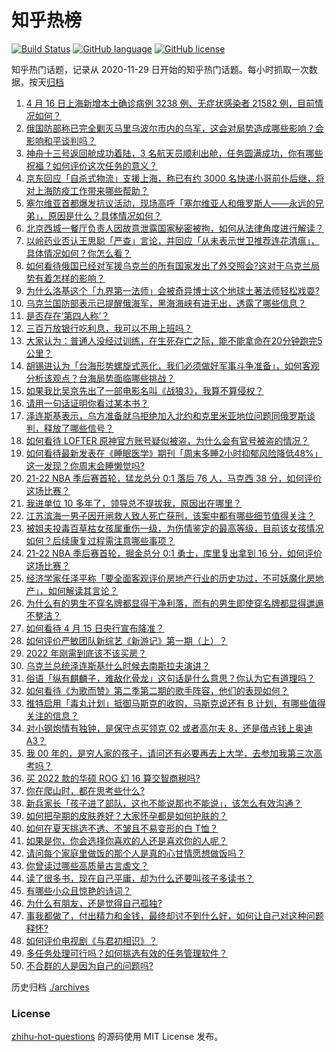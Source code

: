 # 知乎热榜
[![Build Status](https://github.com/ToWeLong/zhihu-hot-questions/workflows/CI/badge.svg)](https://github.com/ToWeLong/zhihu-hot-questions/actions)
[![GitHub language](https://img.shields.io/badge/language-golang-orange.svg)](https://golang.org/)
[![GitHub license](https://img.shields.io/github/license/ToWeLong/zhihu-hot-questions)](https://github.com/ToWeLong/zhihu-hot-questions/blob/main/LICENSE)

知乎热门话题，记录从 2020-11-29 日开始的知乎热门话题。每小时抓取一次数据，按天[归档](./archives)

<!-- BEGIN -->

1. [4 月 16 日上海新增本土确诊病例 3238 例、无症状感染者 21582 例，目前情况如何？](https://www.zhihu.com/question/528412496)
1. [俄国防部称已完全剿灭马里乌波尔市内的乌军，这会对局势造成哪些影响？会影响和平谈判吗？](https://www.zhihu.com/question/528411075)
1. [神舟十三号返回舱成功着陆，3 名航天员顺利出舱，任务圆满成功，你有哪些祝福？如何评价这次任务的意义？](https://www.zhihu.com/question/528114482)
1. [京东回应「自杀式物流」支援上海，称已有约 3000 名快递小哥前仆后继，将对上海防疫工作带来哪些帮助？](https://www.zhihu.com/question/528282793)
1. [塞尔维亚首都爆发抗议活动，现场高呼「塞尔维亚人和俄罗斯人——永远的兄弟」，原因是什么？具体情况如何？](https://www.zhihu.com/question/528324303)
1. [北京西城一餐厅负责人因故意泄露国家秘密被拘，如何从法律角度进行解读？](https://www.zhihu.com/question/528322211)
1. [以岭药业否认王思聪「严查」言论，并回应「从未表示世卫推荐连花清瘟」，具体情况如何？你怎么看？](https://www.zhihu.com/question/528298462)
1. [如何看待俄国已经对军援乌克兰的所有国家发出了外交照会?这对于乌克兰局势有着怎样的影响？](https://www.zhihu.com/question/528254621)
1. [为什么洛基这个「九界第一法师」会被奇异博士这个地球土著法师轻松戏耍?](https://www.zhihu.com/question/523296416)
1. [乌克兰国防部表示已提醒俄海军，黑海海峡有进无出，透露了哪些信息？](https://www.zhihu.com/question/528314396)
1. [是否存在‘第四人称’？](https://www.zhihu.com/question/29871101)
1. [三百万放银行吃利息，我可以不用上班吗？](https://www.zhihu.com/question/525273331)
1. [大家认为：普通人没经过训练，在生死存亡之际，能不能拿命在20分钟跑完5公里？](https://www.zhihu.com/question/421947026)
1. [胡锡进认为「台海形势螺旋式恶化，我们必须做好军事斗争准备」，如何客观分析该观点？台海局势面临哪些挑战？](https://www.zhihu.com/question/528420627)
1. [如果我比吴京先出了一部电影名叫《战狼3》，我算不算侵权？](https://www.zhihu.com/question/524554827)
1. [请用一句话证明你看过某本书？](https://www.zhihu.com/question/66556514)
1. [泽连斯基表示，乌方准备就乌拒绝加入北约和克里米亚地位问题同俄罗斯谈判，释放了哪些信号？](https://www.zhihu.com/question/528423458)
1. [如何看待 LOFTER 原神官方账号疑似被盗，为什么会有官号被盗的情况？](https://www.zhihu.com/question/528115424)
1. [如何看待最新发表在《睡眠医学》期刊「周末多睡2小时抑郁风险降低48%」这一发现？你周末会睡懒觉吗?](https://www.zhihu.com/question/528413216)
1. [21-22 NBA 季后赛首轮，猛龙总分 0:1 落后 76 人，马克西 38 分，如何评价这场比赛？](https://www.zhihu.com/question/528409613)
1. [我进单位 10 多年了，领导总不提拔我，原因出在哪里？](https://www.zhihu.com/question/521334344)
1. [江苏滨海一男子因开闸救人致人死亡获刑，该案中都有哪些细节值得关注？](https://www.zhihu.com/question/528154089)
1. [被姐夫投毒百草枯女孩属重伤一级，为伤情鉴定的最高等级，目前该女孩情况如何？后续康复过程需注意哪些事项？](https://www.zhihu.com/question/528309525)
1. [21-22 NBA 季后赛首轮，掘金总分 0:1 勇士，库里复出拿到 16 分，如何评价这场比赛？](https://www.zhihu.com/question/528411786)
1. [经济学家任泽平称「要全面客观评价房地产行业的历史功过，不可妖魔化房地产」，如何解读其言论？](https://www.zhihu.com/question/528422977)
1. [为什么有的男生不穿名牌都显得干净利落，而有的男生即使穿名牌都显得邋遢不整洁？](https://www.zhihu.com/question/525800638)
1. [如何看待 4 月 15 日央行宣布降准？](https://www.zhihu.com/question/528145499)
1. [如何评价严敏团队新综艺《新游记》第一期（上）？](https://www.zhihu.com/question/528314026)
1. [2022 年刚需到底该不该买房？](https://www.zhihu.com/question/528164365)
1. [乌克兰总统泽连斯基什么时候去南斯拉夫演讲？](https://www.zhihu.com/question/528308872)
1. [俗语「纵有麒麟子，难敌化骨龙」这句话是什么意思？你认为它有道理吗？](https://www.zhihu.com/question/500088155)
1. [如何看待《为歌而赞》第二季第二期的歌手阵容，他们的表现如何？](https://www.zhihu.com/question/528336217)
1. [推特启用「毒丸计划」抵御马斯克的收购，马斯克说还有 B 计划，有哪些值得关注的信息？](https://www.zhihu.com/question/528325080)
1. [对小钢炮情有独钟，是保守点买领克 02 或者高尔夫 8，还是借点钱上奥迪 A3？](https://www.zhihu.com/question/528297442)
1. [我 00 年的，是穷人家的孩子，请问还有必要再去上大学，去参加我第三次高考吗？](https://www.zhihu.com/question/528415389)
1. [买 2022 款的华硕 ROG 幻 16 算交智商税吗?](https://www.zhihu.com/question/522683048)
1. [你在爬山时，都在思考些什么?](https://www.zhihu.com/question/522229116)
1. [新兵家长「孩子进了部队，这也不能说那也不能说」，该怎么有效沟通？](https://www.zhihu.com/question/527711149)
1. [如何把孕期的皮肤养好？大家怀孕都是如何护肤的？](https://www.zhihu.com/question/528268850)
1. [如何在夏天挑选不透、不皱且不易变形的白 T恤？](https://www.zhihu.com/question/527232658)
1. [如果是你，你会选择你喜欢的人还是喜欢你的人呢？](https://www.zhihu.com/question/526980860)
1. [请问每个家庭里做饭的那个人是真的心甘情愿想做饭吗？](https://www.zhihu.com/question/528116834)
1. [你曾读过哪些高质量古言虐文？](https://www.zhihu.com/question/403778501)
1. [读了很多书，现在自己平庸，却为什么还要叫孩子多读书？](https://www.zhihu.com/question/528413952)
1. [有哪些小众且惊艳的诗词？](https://www.zhihu.com/question/58662667)
1. [为什么有朋友，还是觉得自己孤独?](https://www.zhihu.com/question/527322394)
1. [事我都做了，付出精力和金钱，最终却讨不到什么好，如何让自己对这种问题释怀?](https://www.zhihu.com/question/528185020)
1. [如何评价电视剧《与君初相识》？](https://www.zhihu.com/question/516897085)
1. [多任务处理可行吗？如何挑选有效的任务管理软件？](https://www.zhihu.com/question/528321976)
1. [不合群的人是因为自己的问题吗?](https://www.zhihu.com/question/528413880)

<!-- END -->

历史归档 [./archives](./archives)


### License
[zhihu-hot-questions](https://github.com/towelong/zhihu-hot-questions) 的源码使用 MIT License 发布。
